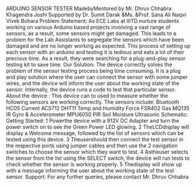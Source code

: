 ARDUINO SENSOR TESTER
 MadebyMentored by Mr.
 Dhruv Chhabra
 Khagendra Joshi
 Supported by Dr.
 Sumit Darak
 &Ms.
 &Prof.
 Sana Ali Naqvi
 Vivek Bohara
 Problem Statement:
 As ECE Labs at IIITD nurture students working on various Arduino based projects
 involving a vast range of sensors, as a result, some sensors might get damaged.
 This leads to a problem for the Lab Assistants to segregate the sensors which
 have been damaged and are no longer working as expected. This process of
 setting up each sensor with an arduino and testing it is tedious and eats a lot of
 their precious time. As a result, they were searching for a plug-and-play sensor
 testing kit to save time.
 Our Solution:
 The device correctly solves the problem of the sensor testing process being time
 consuming. It is a plug and play solution where the user can connect the sensor
 with some jumper wires, and the device will inform the user about the working
 state of the sensor. Internally, the device runs a code to test that particular
 sensor.
 About the device :
 This device can to used to measure whether the following sensors are working
 correctly. The sensors include:
 Bluetooth HC05
 Current ACS712
 DHT11 Temp and Humidity
 Force FSR402
 Gas MQ135
 IR
 Gyro & Accelerometer MPU6050
 PIR
 Soil Moisture
 Ultrasonic
Schematic:
 Getting Started:
 1 Powerthe device with a 912V DC Adapter and turn the power switch on to
 see the Green Power LED glowing.
 2 TheLCDdisplay will display a Welcome message, followed by the list of
 sensors which can be tested using this device.
 3 Theusershould then connect the test sensor in the respective ports using
 jumper cables and then use the 2 navigation switches to choose the sensor
 which they want to test.
 4 Astheuser selects the sensor from the list using the SELECT switch, the
 device will run tests to check whether the sensor is working properly.
 5 Thedisplay will show up with a message informing the user about the
 working state of the test sensor.
 Support:
 For any further queries, please contact Mr. Dhruv Chhabra
 

